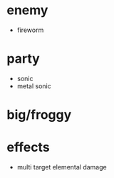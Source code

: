 # enemy
* fireworm
# party
* sonic
* metal sonic
# big/froggy
# effects
* multi target elemental damage
